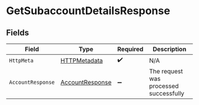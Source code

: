 # GetSubaccountDetailsResponse


## Fields

| Field                                                         | Type                                                          | Required                                                      | Description                                                   |
| ------------------------------------------------------------- | ------------------------------------------------------------- | ------------------------------------------------------------- | ------------------------------------------------------------- |
| `HttpMeta`                                                    | [HTTPMetadata](../../Models/Components/HTTPMetadata.md)       | :heavy_check_mark:                                            | N/A                                                           |
| `AccountResponse`                                             | [AccountResponse](../../Models/Components/AccountResponse.md) | :heavy_minus_sign:                                            | The request was processed successfully                        |